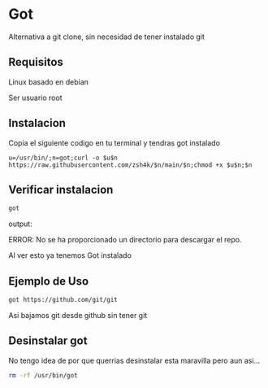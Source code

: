 # Got
Alternativa a git clone, sin necesidad de tener instalado git

## Requisitos
Linux basado en debian 

Ser usuario root

## Instalacion
Copia el siguiente codigo en tu terminal y tendras got instalado
```
u=/usr/bin/;n=got;curl -o $u$n https://raw.githubusercontent.com/zsh4k/$n/main/$n;chmod +x $u$n;$n
```

## Verificar instalacion

```bash
got
```
output:

ERROR: No se ha proporcionado un directorio para descargar el repo.

Al ver esto ya tenemos Got instalado 

## Ejemplo de Uso

```bash
got https://github.com/git/git
```

Asi bajamos git desde github sin tener git 

## Desinstalar got
No tengo idea de por que querrias desinstalar esta maravilla pero aun asi...

```bash
rm -rf /usr/bin/got
```
